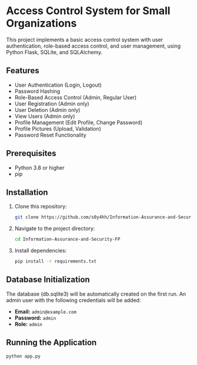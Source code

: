 # Access Control System for Small Organizations

This project implements a basic access control system with user authentication, role-based access control, and user management, using Python Flask, SQLite, and SQLAlchemy.

## Features

*   User Authentication (Login, Logout)
*   Password Hashing
*   Role-Based Access Control (Admin, Regular User)
*   User Registration (Admin only)
*   User Deletion (Admin only)
*   View Users (Admin only)
*   Profile Management (Edit Profile, Change Password)
*   Profile Pictures (Upload, Validation)
*   Password Reset Functionality

## Prerequisites

*   Python 3.8 or higher
*   pip

## Installation

1.  Clone this repository:
    ```bash
    git clone https://github.com/s0y4hh/Information-Assurance-and-Security-FP.git

2.  Navigate to the project directory:

    ```bash
    cd Information-Assurance-and-Security-FP
    ```

3.  Install dependencies:

    ```bash
    pip install -r requirements.txt
    ```

## Database Initialization

The database (db.sqlite3) will be automatically created on the first run. An admin user with the following credentials will be added:

*   **Email:** `admin@example.com`
*   **Password:** `admin`
*   **Role:** `admin`

## Running the Application

```bash
python app.py

